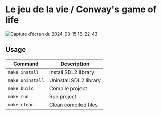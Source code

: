# Le jeu de la vie / Conway's game of life

![Capture d’écran du 2024-03-15 18-22-43](https://github.com/LoukaDOZ/Le-Jeu-de-la-Vie/assets/46566140/44a41248-3561-498d-965d-8d45407573fe)

## Usage

| Command          | Description            |
| ---------------- | ---------------------- |
| `make install`   | Install SDL2 library   |
| `make uninstall` | Uninstall SDL2 library |
| `make build`     | Compile project        |
| `make run`       | Run project            |
| `make clean`     | Clean compiled files   |
